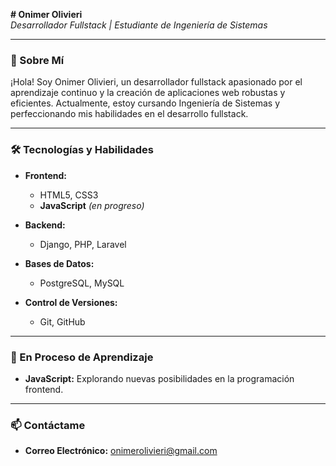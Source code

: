 
**# Onimer Olivieri**  
*Desarrollador Fullstack | Estudiante de Ingeniería de Sistemas*

---

### 👋 Sobre Mí

¡Hola! Soy Onimer Olivieri, un desarrollador fullstack apasionado por el aprendizaje continuo y la creación de aplicaciones web robustas y eficientes. Actualmente, estoy cursando Ingeniería de Sistemas y perfeccionando mis habilidades en el desarrollo fullstack.

---

### 🛠️ Tecnologías y Habilidades

- **Frontend:**
  - HTML5, CSS3
  - **JavaScript** *(en progreso)*

- **Backend:**
  - Django, PHP, Laravel

- **Bases de Datos:**
  - PostgreSQL, MySQL

- **Control de Versiones:**
  - Git, GitHub

---

### 🌱 En Proceso de Aprendizaje

- **JavaScript:** Explorando nuevas posibilidades en la programación frontend.

---

### 📫 Contáctame

- **Correo Electrónico:** [onimerolivieri@gmail.com](mailto:onimerolivieri@gmail.com)
